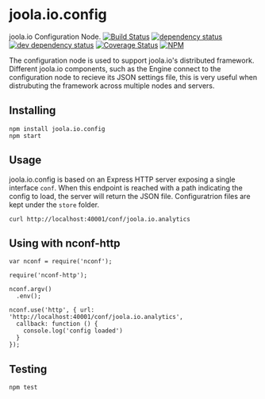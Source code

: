 joola.io.config
===============
joola.io Configuration Node. 
[![Build Status][3]][4] [![dependency status][5]][6] [![dev dependency status][7]][8] [![Coverage Status][1]][2]
[![NPM](https://nodei.co/npm/joola.io.config.png)](https://nodei.co/npm/joola.io.config/)

The configuration node is used to support joola.io's distributed framework.
Different joola.io components, such as the Engine connect to the configuration node to recieve its JSON settings file, this is very useful when distrubuting the framework across multiple nodes and servers.

Installing
----------

```
npm install joola.io.config
npm start
```

Usage
-----
joola.io.config is based on an Express HTTP server exposing a single interface ```conf```. When this endpoint is reached with a path indicating the config to load, the server will return the JSON file.
Configuratrion files are kept under the ```store``` folder.

```
curl http://localhost:40001/conf/joola.io.analytics
```

Using with nconf-http
---------------------
```
var nconf = require('nconf');

require('nconf-http');

nconf.argv()
  .env();

nconf.use('http', { url: 'http://localhost:40001/conf/joola.io.analytics',
  callback: function () {
    console.log('config loaded')
  }
});
```

Testing
-------

```
npm test   
```


[1]: https://coveralls.io/repos/joola/joola.io.config/badge.png
[2]: https://coveralls.io/r/joola/joola.io.config
[3]: http://ci.joo.la/buildStatus/icon?job=ci-joola.io.config-nightly
[4]: http://ci.joo.la/view/joola.io.analytics/job/ci-joola.io.config-nightly/
[5]: https://david-dm.org/joola/joola.io.config.png
[6]: https://david-dm.org/joola/joola.io.config
[7]: https://david-dm.org/joola/joola.io.config/dev-status.png
[8]: https://david-dm.org/joola/joola.io.config#info=devDependencies
